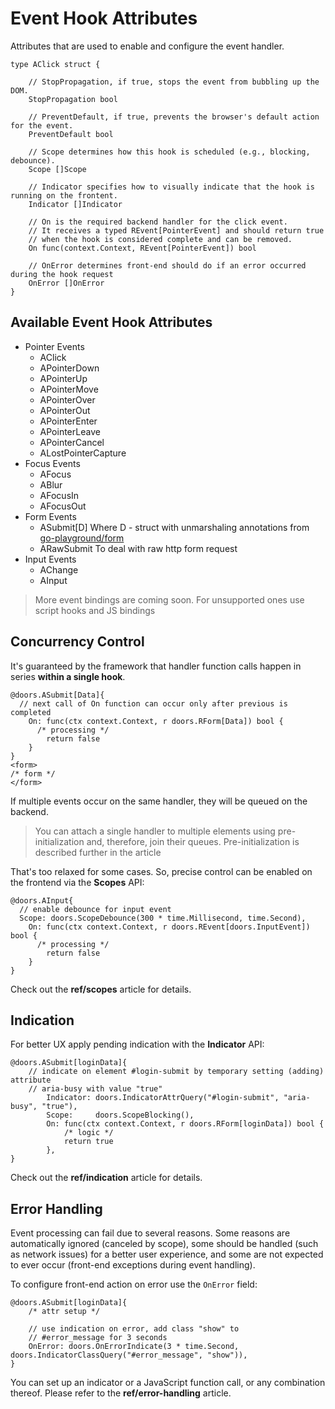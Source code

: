 # Event Hook Attributes

Attributes that are used to enable and configure the event handler. 

```templ
type AClick struct {

	// StopPropagation, if true, stops the event from bubbling up the DOM.
	StopPropagation bool

	// PreventDefault, if true, prevents the browser's default action for the event.
	PreventDefault bool

	// Scope determines how this hook is scheduled (e.g., blocking, debounce).
	Scope []Scope

	// Indicator specifies how to visually indicate that the hook is running on the frontent.
	Indicator []Indicator

	// On is the required backend handler for the click event.
	// It receives a typed REvent[PointerEvent] and should return true
	// when the hook is considered complete and can be removed.
	On func(context.Context, REvent[PointerEvent]) bool

	// OnError determines front-end should do if an error occurred during the hook request
	OnError []OnError
}

```

## Available Event Hook Attributes

* Pointer Events
  * AClick
  * APointerDown
  * APointerUp
  * APointerMove 
  * APointerOver 
  * APointerOut 
  * APointerEnter 
  * APointerLeave 
  * APointerCancel 
  * ALostPointerCapture 
* Focus Events
  * AFocus
  * ABlur
  * AFocusIn
  * AFocusOut
* Form Events
  * ASubmit[D]
    Where D - struct with unmarshaling annotations from [go-playground/form](https://github.com/go-playground/form)
  * ARawSubmit
    To deal with raw http form request 
* Input Events
  * AChange
  * AInput

> More event bindings are coming soon. For unsupported ones use script hooks and JS bindings

## Concurrency Control

It's guaranteed by the framework that handler function calls happen in series **within a single hook**. 

```templ
@doors.ASubmit[Data]{
  // next call of On function can occur only after previous is completed 
	On: func(ctx context.Context, r doors.RForm[Data]) bool {
	  /* processing */
		return false
	}
}
<form>
/* form */
</form>
```

If multiple events occur on the same handler, they will be queued on the backend. 

> You can attach a single handler to multiple elements using pre-initialization and, therefore, join their queues. Pre-initialization is described further in the article

That's too relaxed for some cases.  So, precise control can be enabled on the frontend via the **Scopes** API:

```templ
@doors.AInput{
  // enable debounce for input event
  Scope: doors.ScopeDebounce(300 * time.Millisecond, time.Second),
	On: func(ctx context.Context, r doors.REvent[doors.InputEvent]) bool {
	  /* processing */
		return false
	}
}
```

Check out the **ref/scopes** article for details.

## Indication

For better UX apply pending indication with the **Indicator** API:

```templ
@doors.ASubmit[loginData]{
    // indicate on element #login-submit by temporary setting (adding) attribute 
    // aria-busy with value "true"
		Indicator: doors.IndicatorAttrQuery("#login-submit", "aria-busy", "true"),
		Scope:     doors.ScopeBlocking(),
		On: func(ctx context.Context, r doors.RForm[loginData]) bool {
			/* logic */
			return true
		},
}
```

Check out the **ref/indication** article for details.

## Error Handling

Event processing can fail due to several reasons. Some reasons are automatically ignored (canceled by scope), some should be handled (such as network issues) for a better user experience, and some are not expected to ever occur (front-end exceptions during event handling).

To configure front-end action on error use the `OnError` field:

```templ
@doors.ASubmit[loginData]{
    /* attr setup */
    
    // use indication on error, add class "show" to
    // #error_message for 3 seconds
    OnError: doors.OnErrorIndicate(3 * time.Second, doors.IndicatorClassQuery("#error_message", "show")),
}
```

You can set up an indicator or a JavaScript function call, or any combination thereof. Please refer to the **ref/error-handling** article.

